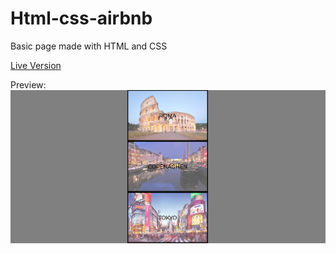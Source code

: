 # Html-css-airbnb
Basic page made with HTML and CSS

[Live Version](https://gianluigivitale.github.io/htmlcss-airbnb/)

Preview:
![Multiply](img/preview.png "Preview")
